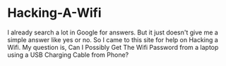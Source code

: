 # Hacking-A-Wifi
I already search a lot in Google for answers. But it just doesn't give me a simple answer like yes or no. So I came to this site for help on Hacking a Wifi. My question is, Can I Possibly Get The Wifi Password from a laptop using a USB Charging Cable from Phone?
